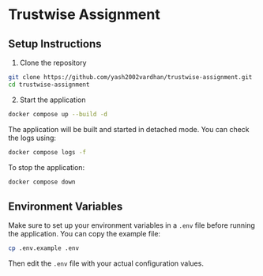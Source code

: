 # Trustwise Assignment

## Setup Instructions

1. Clone the repository
```bash
git clone https://github.com/yash2002vardhan/trustwise-assignment.git
cd trustwise-assignment
```

2. Start the application
```bash
docker compose up --build -d
```

The application will be built and started in detached mode. You can check the logs using:
```bash
docker compose logs -f
```

To stop the application:
```bash
docker compose down
```

## Environment Variables

Make sure to set up your environment variables in a `.env` file before running the application. You can copy the example file:
```bash
cp .env.example .env
```

Then edit the `.env` file with your actual configuration values.
